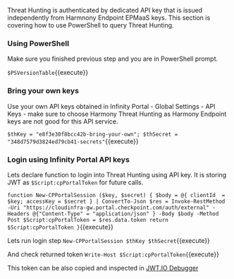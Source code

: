 Threat Hunting is authenticated by dedicated API key that is issued independently from Harmnony Endpoint EPMaaS keys.
This section is covering how to use PowerShell to query Threat Hunting.


### Using PowerShell

Make sure you finished previous step and you are in PowerShell prompt.

`$PSVersionTable`{{execute}}


### Bring your own keys

Use your own API keys obtained in Infinity Portal - Global Settings - API Keys - make sure to choose Harmony Threat Hunting as Harmony Endpoint keys are not good for this API service.

`$thKey = "e8f3e30f8bcc42b-bring-your-own"; $thSecret = "348d7579d3824ed79cb41-secrets"`{{execute}}


### Login using Infinity Portal API keys

Lets declare function to login into Threat Hunting using API key. It is storing JWT as `$Script:cpPortalToken` for future calls.

`function New-CPPortalSession ($key, $secret) {
    $body = @{
        clientId  = $key;
        accessKey = $secret
    } | ConvertTo-Json
    $res = Invoke-RestMethod -Uri "https://cloudinfra-gw.portal.checkpoint.com/auth/external" -Headers @{"Content-Type" = "application/json" } -Body $body -Method Post
    $Script:cpPortalToken = $res.data.token
    return $Script:cpPortalToken
}`{{execute}}

Lets run login step
`New-CPPortalSession $thKey $thSecret`{{execute}}

And check returned token
`Write-Host $Script:cpPortalToken`{{execute}}

This token can be also copied and inspected in [JWT.IO Debugger](https://jwt.io/#debugger-io)